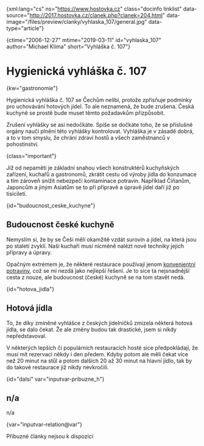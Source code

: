
{xml:lang="cs" ns="https://www.hostovka.cz" class="docinfo linklist" data-source="http://2017.hostovka.cz/clanek.php?clanek=204.html" data-image="/files/preview/clanky/vyhlaska_107/general.jpg" data-type="article"}

{ctime="2006-12-27" mtime="2019-03-11" id="vyhlaska_107" author="Michael Klíma" short="Vyhláška č. 107"}

# Hygienická vyhláška č. 107

<!-- generated attribute kw by user_udpatekw.sh on 2020-05-12, do not edit -->

{kw="gastronomie"}

Hygienická vyhláška č. 107 se Čechům nelíbí, protože zpřísňuje podmínky pro uchovávání hotových jídel. To ale neznamená, že bude zrušena. Česká kuchyně se prostě bude muset těmto požadavkům přizpůsobit.

Zrušení vyhlášky se asi nedočkáte. Spíše se dočkáte toho, že se příslušné orgány naučí plnění této vyhlášky kontrolovat. Vyhláška je v zásadě dobrá, a to v tom smyslu, že chrání zdraví hostů a všech zaměstnanců v pohostinství.

{class="important"}

Již od nepaměti je základní snahou všech konstruktérů kuchyňských zařízení, kuchařů a gastronomů, zkrátit cestu od výroby jídla do konzumace a tím zároveň snížit nebezpečí kontaminace potravin. Například Číňanům, Japoncům a jiným Asiatům se to při přípravě a úpravě jídel daří již po tisíciletí.

{id="budoucnost\_ceske\_kuchyne"}

## Budoucnost české kuchyně

Nemyslím si, že by se Češi měli okamžitě vzdát surovin a jídel, na která jsou po staletí zvyklí. Naši kuchaři musí nicméně nalézt nové techniky jejich přípravy a úpravy.

Opačným extrémem je, že některé restaurace používají jenom [konvenientní potraviny][1], což se mi nezdá jako nejlepší řešení. Je to sice ta nejsnadnější cesta z nouze, ale budoucnost (české) kuchyně se na tom stavět nedá.

{id="hotova_jidla"}

## Hotová jídla

To, že díky zmíněné vyhlášce z českých jídelníčků zmizela některá hotová jídla, se dalo čekat. Že ale změny budou tak drastické, jsem si nikdy nepředstavoval.

V některých lepších či populárních restauracích hosté sice předpokládají, že musí mít rezervaci někdy i den předem. Kdyby potom ale měli čekat více než 20 minut na stůl a potom dalších 20 až 30 minut na hlavní jídlo, tak by do takové restaurace již nikdy nevkročili.

{id="dalsi" var="inputvar-pribuzne_h"}

## n/a

n/a

{var="inputvar-relation@var"}

Příbuzné články nejsou k dispozici

 [1]: /convenience

